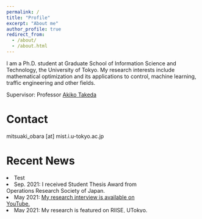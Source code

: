 ```yaml
---
permalink: /
title: "Profile"
excerpt: "About me"
author_profile: true
redirect_from: 
  - /about/
  - /about.html
---
```


I am a Ph.D. student at Graduate School of Information Science and Technology, the University of Tokyo. My research interests include mathematical optimization and its applications to control, machine learning, traffic engineering and other fields.

Supervisor: Professor [Akiko Takeda](https://www.or.mist.i.u-tokyo.ac.jp/takeda/index-e.html)

Contact
========
mitsuaki_obara [at] mist.i.u-tokyo.ac.jp

Recent News
========
<div style="overflow:scroll; width:400px; height:100px">
<table style="border:1px solid red>"
|-
  
  - Test
  - Sep. 2021: I received Student Thesis Award from Operations Research Society of Japan.
  - May 2021: [My research interview is available on YouTube.](https://www.youtube.com/watch?v=NDrEhYjI5Tk)
  - May 2021: [My research is featured on RIISE, UTokyo.](https://www.riise.u-tokyo.ac.jp/news-vxe-interview-obara/)
  - Apr. 2021: [I have started my Ph.D. program at UTokyo.](https://www.or.mist.i.u-tokyo.ac.jp/members/) [I also work as a JSPS research fellow.](https://www.jsps.go.jp/j-pd/data/saiyo_ichiran/r03/dc1/r3_dc1.pdf)
  - Nov. 2020: [A research proposal has been selected for a sprouting research in value exchange engineering from RIISE, UTokyo](https://www.riise.u-tokyo.ac.jp/projects/vxe/).
  - Sep. 2020: [A new preprint is available on arXiv](https://arxiv.org/abs/2009.07153).
  - Mar. 2020: I opened this website.
</div>


